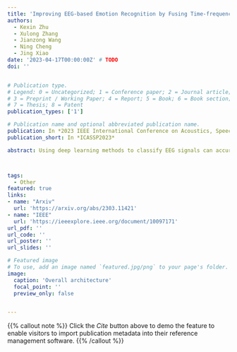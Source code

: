 ```yaml
---
title: 'Improving EEG-based Emotion Recognition by Fusing Time-frequency And Spatial Representations'
authors:
  - Kexin Zhu
  - Xulong Zhang
  - Jianzong Wang
  - Ning Cheng
  - Jing Xiao 
date: '2023-04-17T00:00:00Z' # TODO
doi: ''


# Publication type.
# Legend: 0 = Uncategorized; 1 = Conference paper; 2 = Journal article;
# 3 = Preprint / Working Paper; 4 = Report; 5 = Book; 6 = Book section;
# 7 = Thesis; 8 = Patent
publication_types: ['1']

# Publication name and optional abbreviated publication name.
publication: In *2023 IEEE International Conference on Acoustics, Speech and Signal Processing*
publication_short: In *ICASSP2023*

abstract: Using deep learning methods to classify EEG signals can accurately identify people's emotions. However, existing studies have rarely considered the application of the information in another domain's representations to feature selection in the time-frequency domain. We propose a classification network of EEG signals based on the cross-domain feature fusion method, which makes the network more focused on the features most related to brain activities and thinking changes by using the multi-domain attention mechanism. In addition, we propose a two-step fusion method and apply these methods to the EEG emotion recognition network. Experimental results show that our proposed network, which combines multiple representations in the time-frequency domain and spatial domain, outperforms previous methods on public datasets and achieves state-of-the-art at present.



tags:
  - Other
featured: true
links:
- name: "Arxiv"
  url: 'https://arxiv.org/abs/2303.11421'
- name: "IEEE"
  url: 'https://ieeexplore.ieee.org/document/10097171'
url_pdf: ''
url_code: ''
url_poster: ''
url_slides: ''

# Featured image
# To use, add an image named `featured.jpg/png` to your page's folder.
image:
  caption: 'Overall architecture'
  focal_point: ''
  preview_only: false


---
```


{{% callout note %}}
Click the _Cite_ button above to demo the feature to enable visitors to import publication metadata into their reference management software.
{{% /callout %}}

